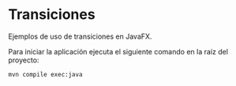 # Transiciones

Ejemplos de uso de transiciones en JavaFX.

Para iniciar la aplicación ejecuta el siguiente comando en la raíz del proyecto:

```bash
mvn compile exec:java
```
